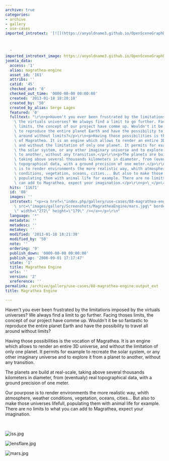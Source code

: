 ```yaml
---
archive: true
categories:
- archive
- gallery
- use-cases
imported_introtext: '[![](https://anyoldname3.github.io/OpenSceneGraphDotComBackup/OpenSceneGraph/www.openscenegraph.com/images/gallery/Screenshots/MagratheaEngine/mars.jpg)](https://anyoldname3.github.io/OpenSceneGraphDotComBackup/OpenSceneGraph/www.openscenegraph.com/index.php/gallery/use-cases/88-magrathea-engine.html)



  '
imported_introtext_image: https://anyoldname3.github.io/OpenSceneGraphDotComBackup/OpenSceneGraph/www.openscenegraph.com/images/gallery/Screenshots/MagratheaEngine/mars.jpg
joomla_data:
  access: '1'
  alias: magrathea-engine
  asset_id: '161'
  attribs: ''
  catid: '45'
  checked_out: '0'
  checked_out_time: '0000-00-00 00:00:00'
  created: '2013-01-18 18:20:18'
  created_by: '50'
  created_by_alias: Serge Lages
  featured: '0'
  fulltext: "\r\n<p>Haven't you ever been frustrated by the limitations imposed by\
    \ the virtuals universes? We always find a limit to go further. Facing thoses\
    \ limits, the concept of our project have comme up. Wouldn't it be so fantastic\
    \ to reproduce the entire planet Earth and have the possibility to travel all\
    \ around without limits?</p>\r\n<p>Having those possibilities is the vocation\
    \ of Magrathea. It is an engine which allows to render an entire 3D universe,\
    \ and without the limitation of only one planet. It permits for example to recreate\
    \ the solar system, or any other imaginary universe and to explore it from a planet\
    \ to another, without any transition.</p>\r\n<p>The planets are build at real-scale,\
    \ taking above several thousands kilometers in diameter, from (eventualy) real\
    \ topographical data, with a ground precision of one meter.</p>\r\n<p>Our pourpose\
    \ is to render environments the more realistic way, whith atmosphere, weather\
    \ conditions, vegetation, oceans, cities... But also to make those universes lifefull,\
    \ populating them with animal life for example. There are no limits to what you\
    \ can add to Magrathea, expect your imagination.</p>\r\n<p>\_</p>\r\n<p>{AG}Screenshots/MagratheaEngine{/AG}</p>"
  hits: '11671'
  id: '88'
  images: ''
  introtext: "<p><a href=\"index.php/gallery/use-cases/88-magrathea-engine\"><img\
    \ src=\"images/gallery/Screenshots/MagratheaEngine/mars.jpg\" border=\"0\" alt=\"\
    \" width=\"272\" height=\"179\" /></a></p>\r\n"
  language: '*'
  metadata: ''
  metadesc: ''
  metakey: ''
  modified: '2013-01-18 18:21:38'
  modified_by: '50'
  note: ''
  ordering: '9'
  publish_down: '0000-00-00 00:00:00'
  publish_up: '2006-09-01 17:17:47'
  state: '1'
  title: Magrathea Engine
  urls: ''
  version: '2'
  xreference: ''
permalink: /archive/gallery/use-cases/88-magrathea-engine:output_ext
title: Magrathea Engine

---
```

Haven't you ever been frustrated by the limitations imposed by the virtuals universes? We always find a limit to go further. Facing thoses limits, the concept of our project have comme up. Wouldn't it be so fantastic to reproduce the entire planet Earth and have the possibility to travel all around without limits?


Having those possibilities is the vocation of Magrathea. It is an engine which allows to render an entire 3D universe, and without the limitation of only one planet. It permits for example to recreate the solar system, or any other imaginary universe and to explore it from a planet to another, without any transition.


The planets are build at real-scale, taking above several thousands kilometers in diameter, from (eventualy) real topographical data, with a ground precision of one meter.


Our pourpose is to render environments the more realistic way, whith atmosphere, weather conditions, vegetation, oceans, cities... But also to make those universes lifefull, populating them with animal life for example. There are no limits to what you can add to Magrathea, expect your imagination.


 




![iss.jpg](https://anyoldname3.github.io/OpenSceneGraphDotComBackup/OpenSceneGraph/www.openscenegraph.com/images/gallery/Screenshots/MagratheaEngine/iss.jpg)

![lensflare.jpg](https://anyoldname3.github.io/OpenSceneGraphDotComBackup/OpenSceneGraph/www.openscenegraph.com/images/gallery/Screenshots/MagratheaEngine/lensflare.jpg)

![mars.jpg](https://anyoldname3.github.io/OpenSceneGraphDotComBackup/OpenSceneGraph/www.openscenegraph.com/images/gallery/Screenshots/MagratheaEngine/mars.jpg)




